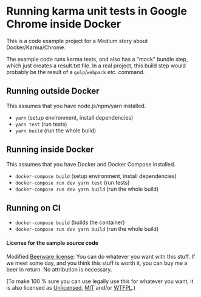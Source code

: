 # Running karma unit tests in Google Chrome inside Docker

This is a code example project for a Medium story about Docker/Karma/Chrome.

The example code runs karma tests, and also has
a "mock" bundle step, which just creates a result.txt file.
In a real project, this build step would probably be the
result of a `gulp`/`webpack` etc. command.

## Running outside Docker

This assumes that you have node.js/npm/yarn installed.

- `yarn` (setup environment, install dependencies)
- `yarn test` (run tests)
- `yarn build` (run the whole build)

## Running inside Docker

This assumes that you have Docker and Docker Compose installed.

- `docker-compose build` (setup environment, install dependencies)
- `docker-compose run dev yarn test` (run tests)
- `docker-compose run dev yarn build` (run the whole build)

## Running on CI

- `docker-compose build` (builds the container)
- `docker-compose run dev yarn build` (run the whole build)

#### License for the sample source code

Modified [Beerware license](https://spdx.org/licenses/Beerware.html): You can do whatever you want with this stuff. If we meet some day, and you think this stuff is worth it, you can buy me a beer in return. No attribution is necessary.

(To make 100 % sure you can use legally use this for whatever you want, it is also licensed as [Unlicensed](https://spdx.org/licenses/Unlicense.html), [MIT](https://spdx.org/licenses/MIT.html) and/or [WTFPL](https://spdx.org/licenses/WTFPL.html).)

